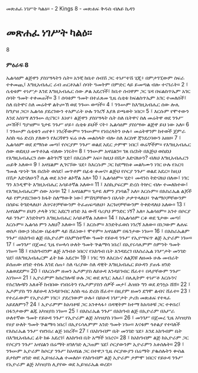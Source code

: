 ﻿
 መጽሐፈ ነገሥት ካልዕ። - 2 Kings 8 - መጽሐፍ ቅዱስ ብሉይ ኪዳን
# መጽሐፈ ነገሥት ካልዕ።
8
### ምዕራፍ 8
ኤልሳዕም ልጅዋን ያስነሣላትን ሴት። አንቺ ከቤተ ሰብሽ ጋር ተነሥተሽ ሂጂ፥ በምታገኚውም ስፍራ ተቀመጪ፤ እግዚአብሔር ራብ ጠርቶአል፤ ሰባት ዓመትም በምድር ላይ ይመጣል ብሎ ተናገራት።
2 ፤ ሴቲቱም ተነሥታ እንደ እግዚአብሔር ሰው ቃል አደረገች፤ ከቤተ ሰብዋም ጋር ሄዳ በፍልስጥኤም አገር ሰባት ዓመት ተቀመጠች።
3 ፤ ሰባቱም ዓመት በተፈጸመ ጊዜ ሴቲቱ ከፍልስጥኤም አገር ተመለሰች፤ ስለ ቤትዋና ስለ መሬትዋ ልትጮኽ ወደ ንጉሡ ወጣች።
4 ፤ ንጉሡም ከእግዚአብሔር ሰው ሎሌ ከግያዝ ጋር። ኤልሳዕ ያደረገውን ተአምራት ሁሉ ንገረኝ እያለ ይጫወት ነበር።
5 ፤ እርሱም የሞተውን እንደ አስነሣ ለንጉሡ ሲናገር፥ እነሆ፥ ልጅዋን ያስነሣላት ሴት ስለ ቤትዋና ስለ መሬትዋ ወደ ንጉሥ ጮኸች፤ ግያዝም። ጌታዬ ንጉሥ ሆይ፥ ሴቲቱ ይህች ናት፥ ኤልሳዕም ያስነሣው ልጅዋ ይህ ነው አለ።
6 ፤ ንጉሡም ሴቲቱን ጠየቀ፥ ነገረችውም። ንጉሡም። የነበረላትን ሁሉ፥ መሬትዋንም ከተወች ጀምራ እስከ ዛሬ ድረስ ያለውን የእርሻዋን ፍሬ ሁሉ መልስላት ብሎ ስለ እርስዋ ጃንደረባውን አዘዘ።
7 ፤ ኤልሳዕም ወደ ደማስቆ መጣ፤ የሶርያም ንጉሥ ወልደ አዴር ታምሞ ነበር፤ ወሬኞችም። የእግዚአብሔር ሰው ወደዚህ መጥቶአል ብለው ነገሩት።
8 ፤ ንጉሡም አዛሄልን። ገጸ በረከት በእጅህ ወስደህ የእግዚአብሔርን ሰው ልትገናኝ ሂድ፤ በእርሱም አፍ። ከዚህ በሽታ እድናለሁን? ብለህ እግዚአብሔርን ጠይቅ አለው።
9 ፤ አዛሄልም ሊገናኘው ሄደ፥ ከእርሱም ጋር ከደማስቆ መልካሙን ነገር ሁሉ የአርባ ግመል ጭነት ገጸ በረከት ወሰደ፤ መጥቶም በፊቱ ቆመና። ልጅህ የሶርያ ንጉሥ ወልደ አዴር። ከዚህ በሽታ እድናለሁን? ሲል ወደ አንተ ልኮኛል አለ።
10 ፤ ኤልሳዕም። ሂድ፥ መዳንስ ትድናለህ በለው፤ ነገር ግን እንዲሞት እግዚአብሔር አሳይቶኛል አለው።
11 ፤ እስኪያፍርም ድረስ ትኵር ብሎ ተመለከተው፤ የእግዚአብሔርም ሰው አነባ።
12 ፤ አዛሄልም። ጌታዬ ለምን ያነባል? አለ። እርሱም። በእስራኤል ልጆች ላይ የምታደርገውን ክፋት ስለማውቅ ነው፤ ምሽጎቻቸውን በእሳት ታቃጥላለህ፥ ጕልማሶቻቸውንም በሰይፍ ትገድላለህ፥ ሕፃናቶቻቸውንም ትፈጠፍጣለህ፥ እርጉዞቻቸውንም ትቀድዳለህ አለው።
13 ፤ አዛሄልም። ይህን ታላቅ ነገር አደርግ ዘንድ እኔ ውሻ ባሪያህ ምንድር ነኝ? አለ። ኤልሳዕም። አንተ በሶርያ ላይ ንጉሥ እንድትሆን እግዚአብሔር አሳይቶኛል አለው።
14 ፤ ከኤልሳዕም ርቆ ወደ ጌታው መጣ፤ እርሱም። ኤልሳዕ ምን አለህ? አለው።
15 ፤ እርሱም። እንድትፈወስ ነገረኝ አለው። በነጋውም ለሐፍ ወስዶ በውኃ ነከረው በፊቱም ላይ ሸፈነው፥ ሞተም። አዛሄልም በፋንታው ነገሠ።
16 ፤ በእስራኤልም ንጉሥ በአክዓብ ልጅ በኢዮራም በአምስተኛው ዓመት የይሁዳ ንጉሥ የኢዮሣፍጥ ልጅ ኢዮራም ነገሠ።
17 ፤ መንገሥ በጀመረ ጊዜ የሠላሳ ሁለት ዓመት ጕልማሳ ነበረ፤ በኢየሩሳሌምም ስምንት ዓመት ነገሠ።
18 ፤ የአክዓብንም ልጅ አግብቶ ነበርና የአክዓብ ቤት እንዳደረገ በእስራኤል ነገሥታት መንገድ ሄደ፤ በእግዚአብሔርም ፊት ክፉ አደረገ።
19 ፤ ነገር ግን ለእርሱና ለልጆቹ ለዘመኑ ሁሉ መብራት ይሰጠው ዘንድ ተስፋ እንደ ሰጠ፥ ስለ ባሪያው ስለ ዳዊት እግዚአብሔር ይሁዳን ያጠፋ ዘንድ አልወደደም።
20 ፤ በእርሱም ዘመን ኤዶምያስ ለይሁዳ እንዳይገብር ሸፈተ፥ በላያቸውም ንጉሥ አነገሡ።
21 ፤ ኢዮራምም ከሰረገሎቹ ሁሉ ጋር ወደ ጸዒር አለፈ፤ በሌሊትም ተነሥቶ እርሱንና የሰረገሎቹን አለቆች ከብበው የነበሩትን የኤዶምያስን ሰዎች መታ፤ ሕዝቡ ግን ወደ ድንኳኑ ሸሸ።
22 ፤ ኤዶምያስ ግን ለይሁዳ እንዳይገብር እስከ ዛሬ ድረስ ሸፈተ። በዚያም ዘመን ደግሞ ልብና ሸፈተ።
23 ፤ የተረፈውም የኢዮራም ነገር፥ ያደረገውም ሁሉ፥ በይሁዳ ነገሥታት ታሪክ መጽሐፍ የተጻፈ አይደለምን?
24 ፤ ኢዮራምም ከአባቶቹ ጋር አንቀላፋ፥ በዳዊትም ከተማ ከአባቶቹ ጋር ተቀበረ፤ በፋንታውም ልጁ አካዝያስ ነገሠ።
25 ፤ በእስራኤል ንጉሥ በአክዓብ ልጅ በኢዮራም በአሥራ ሁለተኛው ዓመት የይሁዳ ንጉሥ የኢዮራም ልጅ አካዝያስ ነገሠ።
26 ፤ መንገሥ በጀመረ ጊዜ አካዝያስ የሀያ ሁለት ዓመት ጕልማሳ ነበረ፤ በኢየሩሳሌምም አንድ ዓመት ነገሠ። እናቱም ጎቶልያ የተባለች የእስራኤል ንጉሥ የዘንበሪ ልጅ ነበረች።
27 ፤ በአክዓብም ቤት መንገድ ሄደ፥ እንደ አክዓብም ቤት በእግዚአብሔር ፊት ክፉ አደረገ፤ ለአክዓብ ቤት አማች ነበረና።
28 ፤ ከአክዓብም ልጅ ከኢዮራም ጋር የሶርያን ንጉሥ አዛሄልን በሬማት ዘገለዓድ ሊጋጠም ሄደ፤ ሶርያውንም ኢዮራምን አቆሰሉት።
29 ፤ ንጉሡም ኢዮራም ከሶርያ ንጉሥ ከአዛሄል ጋር በተዋጋ ጊዜ ሶርያውያን በሬማት ያቈሰሉትን ቍስል ይታከም ዘንድ ወደ ኢይዝራኤል ተመለሰ። የአክዓብም ልጅ ኢዮራም ታምሞ ነበርና የይሁዳ ንጉሥ የኢዮራም ልጅ አካዝያስ ሊያየው ወደ ኢይዝራኤል ወረደ። 
